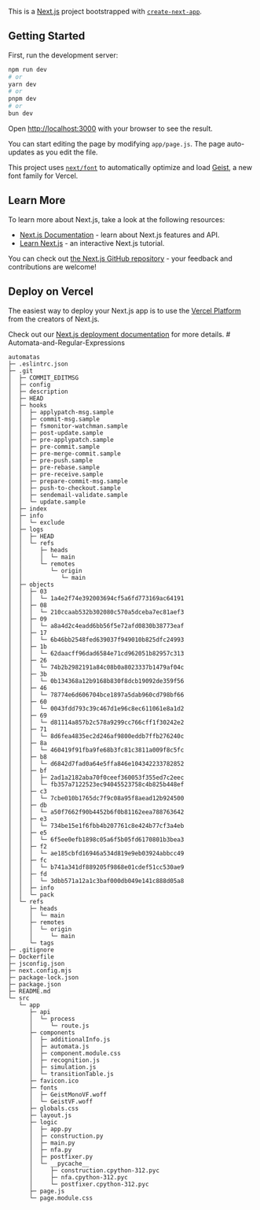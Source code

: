 This is a [Next.js](https://nextjs.org) project bootstrapped with [`create-next-app`](https://nextjs.org/docs/app/api-reference/cli/create-next-app).

## Getting Started

First, run the development server:

```bash
npm run dev
# or
yarn dev
# or
pnpm dev
# or
bun dev
```

Open [http://localhost:3000](http://localhost:3000) with your browser to see the result.

You can start editing the page by modifying `app/page.js`. The page auto-updates as you edit the file.

This project uses [`next/font`](https://nextjs.org/docs/app/building-your-application/optimizing/fonts) to automatically optimize and load [Geist](https://vercel.com/font), a new font family for Vercel.

## Learn More

To learn more about Next.js, take a look at the following resources:

- [Next.js Documentation](https://nextjs.org/docs) - learn about Next.js features and API.
- [Learn Next.js](https://nextjs.org/learn) - an interactive Next.js tutorial.

You can check out [the Next.js GitHub repository](https://github.com/vercel/next.js) - your feedback and contributions are welcome!

## Deploy on Vercel

The easiest way to deploy your Next.js app is to use the [Vercel Platform](https://vercel.com/new?utm_medium=default-template&filter=next.js&utm_source=create-next-app&utm_campaign=create-next-app-readme) from the creators of Next.js.

Check out our [Next.js deployment documentation](https://nextjs.org/docs/app/building-your-application/deploying) for more details.
#   A u t o m a t a - a n d - R e g u l a r - E x p r e s s i o n s  
 
```
automatas
├─ .eslintrc.json
├─ .git
│  ├─ COMMIT_EDITMSG
│  ├─ config
│  ├─ description
│  ├─ HEAD
│  ├─ hooks
│  │  ├─ applypatch-msg.sample
│  │  ├─ commit-msg.sample
│  │  ├─ fsmonitor-watchman.sample
│  │  ├─ post-update.sample
│  │  ├─ pre-applypatch.sample
│  │  ├─ pre-commit.sample
│  │  ├─ pre-merge-commit.sample
│  │  ├─ pre-push.sample
│  │  ├─ pre-rebase.sample
│  │  ├─ pre-receive.sample
│  │  ├─ prepare-commit-msg.sample
│  │  ├─ push-to-checkout.sample
│  │  ├─ sendemail-validate.sample
│  │  └─ update.sample
│  ├─ index
│  ├─ info
│  │  └─ exclude
│  ├─ logs
│  │  ├─ HEAD
│  │  └─ refs
│  │     ├─ heads
│  │     │  └─ main
│  │     └─ remotes
│  │        └─ origin
│  │           └─ main
│  ├─ objects
│  │  ├─ 03
│  │  │  └─ 1a4e2f74e392003694cf5a6fd773169ac64191
│  │  ├─ 08
│  │  │  └─ 210ccaab532b302080c570a5dceba7ec81aef3
│  │  ├─ 09
│  │  │  └─ a8a4d2c4eadd6bb56f5e72afd0830b38773eaf
│  │  ├─ 17
│  │  │  └─ 6b46bb2548fed639037f949010b825dfc24993
│  │  ├─ 1b
│  │  │  └─ 62daacff96dad6584e71cd962051b82957c313
│  │  ├─ 26
│  │  │  └─ 74b2b2982191a84c08b0a8023337b1479af04c
│  │  ├─ 3b
│  │  │  └─ 0b134368a12b9168b830f8dcb19092de359f56
│  │  ├─ 46
│  │  │  └─ 78774e6d606704bce1897a5dab960cd798bf66
│  │  ├─ 60
│  │  │  └─ 0043fdd793c39c467d1e96c8ec611061e8a1d2
│  │  ├─ 69
│  │  │  └─ d81114a857b2c578a9299cc766cff1f30242e2
│  │  ├─ 71
│  │  │  └─ 8d6fea4835ec2d246af9800eddb7ffb276240c
│  │  ├─ 8a
│  │  │  └─ 460419f91fba9fe68b3fc81c3811a009f8c5fc
│  │  ├─ b8
│  │  │  └─ d6842d7fad0a64e5ffa846e104342233782852
│  │  ├─ bf
│  │  │  ├─ 2ad1a2182aba70f0ceef360053f355ed7c2eec
│  │  │  └─ fb357a7122523ec94045523758c4b825b448ef
│  │  ├─ c3
│  │  │  └─ 7cbe010b1765dc7f9c08a95f8aead12b924500
│  │  ├─ db
│  │  │  └─ a50f7662f90b4452b6f0b81162eea788763642
│  │  ├─ e3
│  │  │  └─ 734be15e1f6fbb4b207761c8e424b77cf3a4eb
│  │  ├─ e5
│  │  │  └─ 6f5ee0efb1898c05a6f5b05fd6170801b3bea3
│  │  ├─ f2
│  │  │  └─ ae185cbfd16946a534d819e9eb03924abbcc49
│  │  ├─ fc
│  │  │  └─ b741a341df889205f9868e01cdef51cc530ae9
│  │  ├─ fd
│  │  │  └─ 3dbb571a12a1c3baf000db049e141c888d05a8
│  │  ├─ info
│  │  └─ pack
│  └─ refs
│     ├─ heads
│     │  └─ main
│     ├─ remotes
│     │  └─ origin
│     │     └─ main
│     └─ tags
├─ .gitignore
├─ Dockerfile
├─ jsconfig.json
├─ next.config.mjs
├─ package-lock.json
├─ package.json
├─ README.md
└─ src
   └─ app
      ├─ api
      │  └─ process
      │     └─ route.js
      ├─ components
      │  ├─ additionalInfo.js
      │  ├─ automata.js
      │  ├─ component.module.css
      │  ├─ recognition.js
      │  ├─ simulation.js
      │  └─ transitionTable.js
      ├─ favicon.ico
      ├─ fonts
      │  ├─ GeistMonoVF.woff
      │  └─ GeistVF.woff
      ├─ globals.css
      ├─ layout.js
      ├─ logic
      │  ├─ app.py
      │  ├─ construction.py
      │  ├─ main.py
      │  ├─ nfa.py
      │  ├─ postfixer.py
      │  └─ __pycache__
      │     ├─ construction.cpython-312.pyc
      │     ├─ nfa.cpython-312.pyc
      │     └─ postfixer.cpython-312.pyc
      ├─ page.js
      └─ page.module.css

```